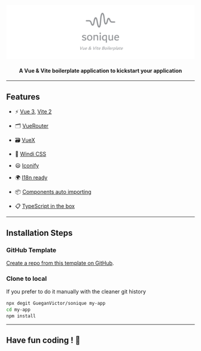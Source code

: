 <p align='center'>
  <img src='https://raw.githubusercontent.com/GueganVictor/GueganVictor/master/sonique.png' alt='Vue3-boilerplate'/>
</p>

<h4 align='center'>
A Vue & Vite boilerplate application to kickstart your application
</h4>

<hr/>

## Features

- ⚡️ [Vue 3](https://github.com/vuejs/vue-next), [Vite 2](https://github.com/vitejs/vite)

- 🗂 [VueRouter](https://router.vuejs.org/)

- 🗃 [VueX](https://next.vuex.vuejs.org/)

- 🎨 [Windi CSS](https://github.com/windicss/windicss)

- 😃 [Iconify](./src/components)

- 🌍 [I18n ready](https://github.com/antfu/vite-plugin-md)

- 📦 [Components auto importing](https://github.com/antfu/vite-plugin-components)

- 📋 [TypeScript in the box](https://v3.vuejs.org/guide/typescript-support.html#typescript-support)

<hr/>

## Installation Steps

### GitHub Template

[Create a repo from this template on GitHub](https://github.com/GueganVictor/sonique/generate).

### Clone to local

If you prefer to do it manually with the cleaner git history

```bash
npx degit GueganVictor/sonique my-app
cd my-app
npm install
```

<hr/>

## Have fun coding ! 🤖
